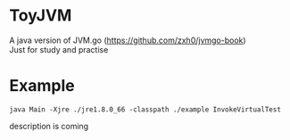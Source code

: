 # ToyJVM
A java version of JVM.go (https://github.com/zxh0/jvmgo-book)    
Just for study and practise

# Example
```
java Main -Xjre ./jre1.8.0_66 -classpath ./example InvokeVirtualTest
```

description is coming
